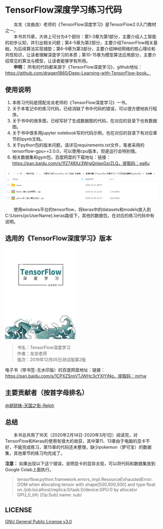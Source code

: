 # TensorFlow深度学习练习代码
&emsp;&emsp;龙龙（龙曲良）老师的《TensorFlow深度学习》是TensorFlow2.0入门教材之一。  
&emsp;&emsp;本书共15章，大体上可分为4个部份：第1-3章为第1部分，主要介绍人工智能的初步认知，并引出相关问题；第4-5章为第2部分，主要介绍TensorFlow相关基础，为后续算法实现铺垫；第6-9章为第3部分，主要介绍神经网络的核心理论和共性知识，让读者理解深度学习的本质；第10-15章为模型算法应用部分，主要介绍常见的算法与模型，让读者能够学有所用。  
&emsp;&emsp;**申明：** 所有的代码都来源于《TensorFlow深度学习》，github地址：https://github.com/dragen1860/Deep-Learning-with-TensorFlow-book。

## 使用说明
1. 本练习代码是搭配龙龙老师的《TensorFlow深度学习》一书。
2. 关于本笔记中的练习代码，已经消缺了书中代码的错误，可以很方便地执行程序。  
3. 关于书中的很多图，已经写好了生成数据图的代码，在对应的目录下也有数据图。
4. 关于书中很多用jupyter notebook写的代码示例，也在对应的目录下有对应章节的ipynb文档。
5. 关于python包的版本问题，请详见requirements.txt文件，笔者采用的tensorflow-gpu==2.0.0，可以使用cpu版本，但是运行会特别慢。
5. 相关数据集和gym包，百度网盘的下载地址：链接：https://pan.baidu.com/s/1fZ748Xz3WrgQnIaxGsrZLQ，提取码：ea6u  
<img src="./res/keras-dataset.png" width="935">

&emsp;&emsp;使用windows平台的tensorflow，将keras中的datasets和models放入到C:\Users\{pcUserName}\.keras路径下，其他的数据包，在对应的练习代码中有说明。

## 选用的《TensorFlow深度学习》版本
<img src="./res/deeplearning-with-tensorflow-book.jpg" width="232">


> 书名：TensorFlow深度学习<br/>
> 作者：龙龙老师<br/>
> 版次：2019年12月05日测试版第2版<br/>

电子书（带书签-无水印版）的百度网盘地址：链接：https://pan.baidu.com/s/1CPXZSrqVTJWHc3cYXIYjNg，提取码：mrhw

## 主要贡献者（按首字母排名）
[@胡锐锋-天国之影-Relph](https://github.com/Relph1119)

## 总结
&emsp;&emsp;本书总共用了16天（2020年2月14日-2020年3月1日）阅读完，对TensorFlow和Keras的使用有很大的收获，其中第11、13章由于电脑的显卡不好，不能完成练习，第15章的代码还未整理，缺少pokemon（梦可宝）的数据集，其他章节的练习均完成了。  
  
**注意：** 如果出现以下这个错误，说明显卡的显存太低，可以将代码和数据集放到Google Colab上面执行。
> tensorflow.python.framework.errors_impl.ResourceExhaustedError: OOM when allocating tensor with shape[500,500,500] and type float on /job:localhost/replica:0/task:0/device:GPU:0 by allocator GPU_0_bfc [Op:Sub] name: sub/  

## LICENSE
[GNU General Public License v3.0](https://github.com/relph1119/deeplearning-with-tensorflow-notes/blob/master/LICENSE)